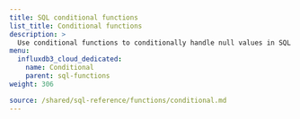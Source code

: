 ```yaml
---
title: SQL conditional functions
list_title: Conditional functions
description: >
  Use conditional functions to conditionally handle null values in SQL queries.
menu:
  influxdb3_cloud_dedicated:
    name: Conditional
    parent: sql-functions    
weight: 306

source: /shared/sql-reference/functions/conditional.md
---
```


<!-- 
// SOURCE content/shared/sql-reference/functions/conditional.md
-->

